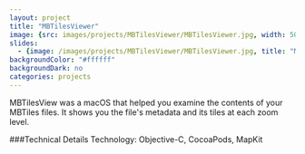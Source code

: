 ```yaml
---
layout: project
title: "MBTilesViewer"
image: {src: images/projects/MBTilesViewer/MBTilesViewer.jpg, width: 500, height: 281, title: "MBTilesViewer Screenshots"}
slides:
  - {image: /images/projects/MBTilesViewer/MBTilesViewer.jpg, title: "MBTilesViewer Screenshot"}
backgroundColor: "#ffffff"
backgroundDark: no
categories: projects
---
```


<span itemprop="description">MBTilesView was a macOS that helped you examine the contents of your MBTiles files. It shows you the file's metadata and its tiles at each zoom level.</span>

###Technical Details
Technology: Objective-C, CocoaPods, MapKit
